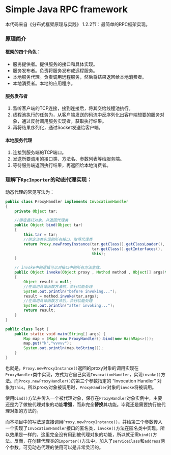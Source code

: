 # Simple Java RPC framework
本代码来自《分布式框架原理与实践》 1.2.2节：最简单的RPC框架实现。

### 原理简介

#### 框架的四个角色：

- 服务提供者。提供服务的接口和具体实现。
- 服务发布者。负责将服务发布成远程服务。
- 本地服务代理。负责调用远程服务，然后将结果返回给本地消费者。
- 本地消费者。本地的应用程序。

#### 服务发布者

1. 监听客户端的TCP连接，接到连接后，将其交给线程池执行。
2. 线程池执行的任务为，从客户端发送的码流中反序列化出客户端想要的服务对象，通过反射调用服务实现者，获取执行结果。
3. 再将结果序列化，通过Socket发送给客户端。

#### 本地服务代理

1. 连接到服务端的TCP端口。
2. 发送所要调用的接口类、方法名、参数列表等给服务端。
3. 等待服务端返回执行结果，再返回给本地消费者。

### 理解下`RpcImporter`的动态代理实现：

动态代理的常见写法为：

```java
public class ProxyHandler implements InvocationHandler
{
    private Object tar;

    //绑定委托对象，并返回代理类
    public Object bind(Object tar)
    {
        this.tar = tar;
        //绑定该类实现的所有接口，取得代理类 
        return Proxy.newProxyInstance(tar.getClass().getClassLoader(),
                                      tar.getClass().getInterfaces(),
                                      this);
    }

    // invoke中的逻辑可以对接口中的所有方法生效。
    public Object invoke(Object proxy , Method method , Object[] args)throws Throwable
    {
        Object result = null;
        //在调用具体函数方法前，执行功能处理
        System.out.println("before invoking...");
        result = method.invoke(tar,args);
        //在调用具体函数方法后，执行功能处理
        System.out.println("after invoking...");
        return result;
    }
}

public class Test {
    public static void main(String[] args) {
        Map map = (Map) new ProxyHandler().bind(new HashMap<>());
        map.put("k","vvvvv");
        System.out.println(map.toString());
    }
}
```

也就是，`Proxy.newProxyInstance()`返回的proxy对象的调用实现在`ProxyHandler`类中实现，方式为它自己实现`InvocationHandler`，实现`invoke()`方法。而`Proxy.newProxyHandler()`的第三个参数指定的 “Invocation Handler” 对象为`this`。所以proxy对象被调用时，`ProxyHandler`对象的`invoke`将被调用。

使用`bind()`方法并传入一个被代理对象，保存在`ProxyHandler`对象实例中，主要还是为了做被代理对象的功能**增强**，而非完全**替换**其功能。毕竟还是需要执行被代理对象的方法的。

而本项目中的写法是直接调用`Proxy.newProxyInstance()`，并给第三个参数传入一个实现了`InvocationHandler`接口的匿名类，`invoke()`方法在匿名类中实现。所以效果是一样的。这里完全没有用到被代理对象的功能，所以就无需`bind()`方法。反而，在创建代理类的`importer()`方法中，加入了`serviceClass`和`address`两个参数。可见动态代理的使用可以是非常灵活的。